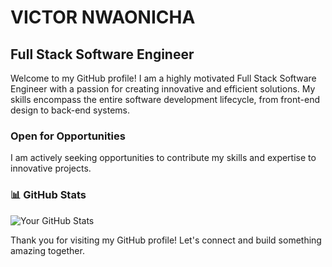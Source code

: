 # VICTOR NWAONICHA

## Full Stack Software Engineer

Welcome to my GitHub profile! I am a highly motivated Full Stack Software Engineer with a passion for creating innovative and efficient solutions. My skills encompass the entire software development lifecycle, from front-end design to back-end systems.


### Open for Opportunities

I am actively seeking opportunities to contribute my skills and expertise to innovative projects.


### 📊 GitHub Stats

![Your GitHub Stats](https://github-readme-stats.vercel.app/api?username=victornwaonicha&show_icons=true&count_private=true&hide=issues)

Thank you for visiting my GitHub profile! Let's connect and build something amazing together.
